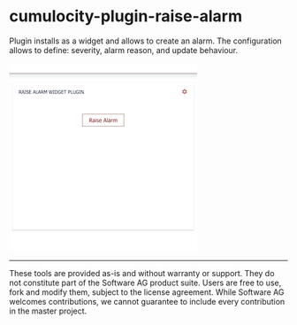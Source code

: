 # cumulocity-plugin-raise-alarm
Plugin installs as a widget and allows to create an alarm.
The configuration allows to define: severity, alarm reason, and update behaviour.

![Overview](widget/raise-alarm-preview.png)

----
These tools are provided as-is and without warranty or support. They do not constitute part of the Software AG product suite. Users are free to use, fork and modify them, subject to the license agreement. While Software AG welcomes contributions, we cannot guarantee to include every contribution in the master project.
